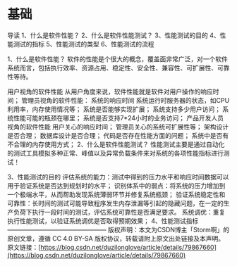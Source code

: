 # 基础

导读 1、什么是软件性能？ 2、什么是软件性能测试？ 3、性能测试的目的 4、性能测试的指标 5、性能测试的类型 6、性能测试的流程

1、什么是软件性能？ 软件的性能是个很大的概念，覆盖面非常广泛，对一个软件系统而言，包括执行效率、资源占用、稳定性、安全性、兼容性、可扩展性、可靠性等待。

用户视角的软件性能 从用户角度来说，软件性能就是软件对用户操作的响应时间； 管理员视角的软件性能： 系统的响应时间 系统运行时服务器的状态，如CPU利用率，内存使用情况等； 系统是否能够实现扩展； 系统支持多少用户访问； 系统性能可能的瓶颈在哪里； 系统是否支持7\*24小时的业务访问； 产品开发人员视角的软件性能 用户关心的响应时间； 管理员关心的系统可扩展性等； 架构设计是否合理； 数据库设计是否合理； 代码是否存在性能方面的问题； 系统中是否有不合理的内存使用方式； 2、什么是软件性能测试？ 性能测试主要是通过自动化的测试工具模拟多种正常、峰值以及异常负载条件来对系统的各项性能指标进行测试！

3、性能测试的目的 评估系统的能力：测试中得到的压力水平和响应时间数据可以用于验证系统是否达到规划时的水平； 识别体系中的弱点：将系统的压力增加到一个极端水平，从而帮助发现系统薄弱环节并修复系统瓶颈； 验证系统稳定性和可靠性：长时间的测试可能导致程序发生内存泄漏等引起的隐藏问题，在一定的生产负荷下执行一段时间的测试，评估系统可靠性是否满足要求。 系统调优：重复执行性能测试，以验证系统调优是否取得预期效果； 4、性能测试指标 ———————————————— 版权声明：本文为CSDN博主「Storm啊」的原创文章，遵循 CC 4.0 BY-SA 版权协议，转载请附上原文出处链接及本声明。 原文链接：[https://blog.csdn.net/duzilonglove/article/details/79867660](https://blog.csdn.net/duzilonglove/article/details/79867660)

